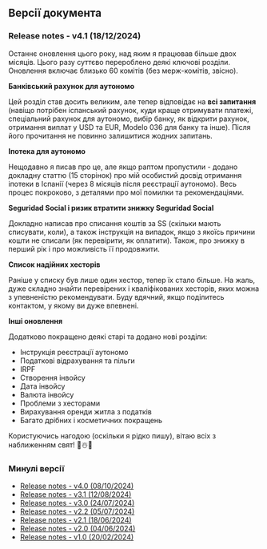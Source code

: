 ## Версії документа

### Release notes - v4.1 (18/12/2024)

Останнє оновлення цього року, над яким я працював більше двох місяців. Цього разу суттєво перероблено деякі ключові
розділи. Оновлення включає близько 60 комітів (без мерж-комітів, звісно).

**Банківський рахунок для аутономо**

Цей розділ став досить великим, але тепер відповідає на **всі запитання** (навіщо потрібен іспанський рахунок, куди
краще отримувати платежі, спеціальний рахунок для аутономо, вибір банку, як відкрити рахунок, отримання виплат у USD та
EUR, Modelo 036 для банку та інше). Після його прочитання не повинно залишитися жодних запитань.

**Іпотека для аутономо**

Нещодавно я писав про це, але якщо раптом пропустили - додано докладну статтю (15 сторінок) про мій особистий досвід
отримання іпотеки в Іспанії (через 8 місяців після реєстрації аутономо). Весь процес покроково, з деталями про мої
помилки та рекомендаціями.

**Seguridad Social і ризик втратити знижку Seguridad Social**

Докладно написав про списання коштів за SS (скільки мають списувати, коли), а також інструкція на випадок, якщо з якоїсь
причини кошти не списали (як перевірити, як оплатити). Також, про знижку в перший рік і про можливість її продовжити.

**Список надійних хесторів**

Раніше у списку був лише один хестор, тепер їх стало більше. На жаль, дуже складно знайти перевірених і кваліфікованих
хесторів, яких можна з упевненістю рекомендувати. Буду вдячний, якщо поділитесь контактом, у якому ви дуже впевнені.

**Інші оновлення**

Додатково покращено деякі старі та додано нові розділи:

- Інструкція реєстрації аутономо
- Податкові відрахування та пільги
- IRPF
- Створення інвойсу
- Дата інвойсу
- Валюта інвойсу
- Проблеми з хесторами
- Вирахування оренди житла з податків
- Багато дрібних і косметичних покращень

Користуючись нагодою (оскільки я рідко пишу), вітаю всіх з наближенням свят! 🎄☃️🎅

### Минулі версії

- [Release notes - v4.0 (08/10/2024)](versions/4.0.html)
- [Release notes - v3.1 (12/08/2024)](versions/3.1.html)
- [Release notes - v3.0 (24/07/2024)](versions/3.0.html)
- [Release notes - v2.2 (05/07/2024)](versions/2.2.html)
- [Release notes - v2.1 (18/06/2024)](versions/2.1.html)
- [Release notes - v2.0 (04/06/2024)](versions/2.0.html)
- [Release notes - v1.0 (20/02/2024)](versions/1.0.html)
